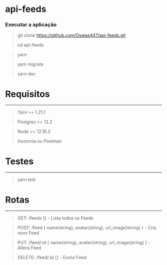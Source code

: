 # api-feeds

### Executar a aplicação
> git clone https://github.com/Oseias447/api-feeds.git

> cd api-feeds

> yarn

> yarn migrate

> yarn dev

# Requisitos
___
> Yarn >= 1.21.1

> Postgres >= 12.2

> Node >= 12.16.3

> Insomnia ou Postman

# Testes
___
> yarn test

# Rotas
___
> GET: /feeds {} - Lista todos os Feeds

> POST: /feed { name(string), avatar(string), url_image(string) } - Cria novo Feed

> PUT: /feed/:id { name(string), avatar(string), url_image(string) } - Altera Feed

> DELETE: /feed/:id {} - Exclui Feed
